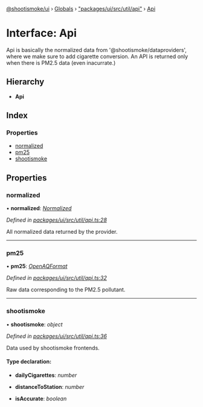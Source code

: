 [@shootismoke/ui](../README.md) › [Globals](../globals.md) › ["packages/ui/src/util/api"](../modules/_packages_ui_src_util_api_.md) › [Api](_packages_ui_src_util_api_.api.md)

# Interface: Api

Api is basically the normalized data from '@shootismoke/dataproviders',
where we make sure to add cigarette conversion. An API is returned only when
there is PM2.5 data (even inacurrate.)

## Hierarchy

* **Api**

## Index

### Properties

* [normalized](_packages_ui_src_util_api_.api.md#normalized)
* [pm25](_packages_ui_src_util_api_.api.md#pm25)
* [shootismoke](_packages_ui_src_util_api_.api.md#shootismoke)

## Properties

###  normalized

• **normalized**: *[Normalized](../modules/_packages_dataproviders_src_types_.md#normalized)*

*Defined in [packages/ui/src/util/api.ts:28](https://github.com/shootismoke/common/blob/72777b1/packages/ui/src/util/api.ts#L28)*

All normalized data returned by the provider.

___

###  pm25

• **pm25**: *[OpenAQFormat](../modules/_packages_dataproviders_src_util_openaq_.md#openaqformat)*

*Defined in [packages/ui/src/util/api.ts:32](https://github.com/shootismoke/common/blob/72777b1/packages/ui/src/util/api.ts#L32)*

Raw data corresponding to the PM2.5 pollutant.

___

###  shootismoke

• **shootismoke**: *object*

*Defined in [packages/ui/src/util/api.ts:36](https://github.com/shootismoke/common/blob/72777b1/packages/ui/src/util/api.ts#L36)*

Data used by shootismoke frontends.

#### Type declaration:

* **dailyCigarettes**: *number*

* **distanceToStation**: *number*

* **isAccurate**: *boolean*
